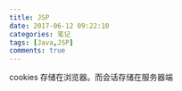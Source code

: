 ```yaml
---
title: JSP
date: 2017-06-12 09:22:10
categories: 笔记
tags: [Java,JSP]
comments: true
---
```


cookies 存储在浏览器。而会话存储在服务器端
